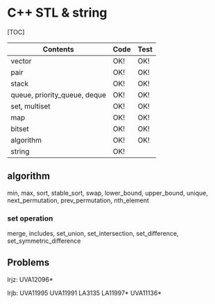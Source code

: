 # C++ STL & string



[TOC]

| Contents                     | Code | Test |
| ---------------------------- | ---- | ---- |
| vector                       | OK!  | OK!  |
| pair                         | OK!  | OK!  |
| stack                        | OK!  | OK!  |
| queue, priority_queue, deque | OK!  | OK!  |
| set, multiset                | OK!  | OK!  |
| map                          | OK!  | OK!  |
| bitset                       | OK!  | OK!  |
| algorithm                    | OK!  | OK!  |
| string                       | OK!  |      |



## algorithm

min, max, sort, stable_sort, swap, lower_bound, upper_bound, unique, next_permutation, prev_permutation, nth_element

### set operation

merge, includes, set_union, set_intersection, set_difference, set_symmetric_difference

## Problems

lrjz: UVA12096*

lrjb: UVA11995 UVA11991 LA3135 LA11997* UVA11136*


